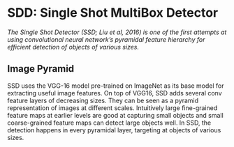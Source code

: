 # SDD: Single Shot MultiBox Detector
*The Single Shot Detector (SSD; Liu et al, 2016) is one of the first attempts at using convolutional neural network’s pyramidal feature hierarchy for efficient detection of objects of various sizes.*

## Image Pyramid
SSD uses the VGG-16 model pre-trained on ImageNet as its base model for extracting useful image features. On top of VGG16, SSD adds several conv feature layers of decreasing sizes. They can be seen as a pyramid representation of images at different scales. Intuitively large fine-grained feature maps at earlier levels are good at capturing small objects and small coarse-grained feature maps can detect large objects well. In SSD, the detection happens in every pyramidal layer, targeting at objects of various sizes.

